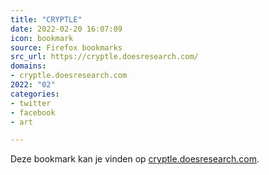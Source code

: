 ```yaml
---
title: "CRYPTLE"
date: 2022-02-20 16:07:09
icon: bookmark
source: Firefox bookmarks
src_url: https://cryptle.doesresearch.com/
domains:
- cryptle.doesresearch.com
2022: "02"
categories:
- twitter
- facebook
- art

---
```

Deze bookmark kan je vinden op [cryptle.doesresearch.com](https://cryptle.doesresearch.com/).
